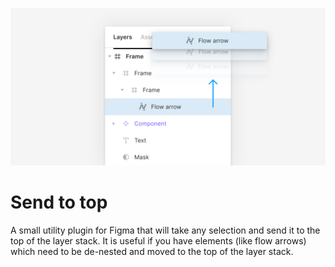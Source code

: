 ![Send to top banner](img/banner.png?raw=true "Send to top banner")

# Send to top
A small utility plugin for Figma that will take any selection and send it to the top of the layer stack. It is useful if you have elements (like flow arrows) which need to be de-nested and moved to the top of the layer stack.
